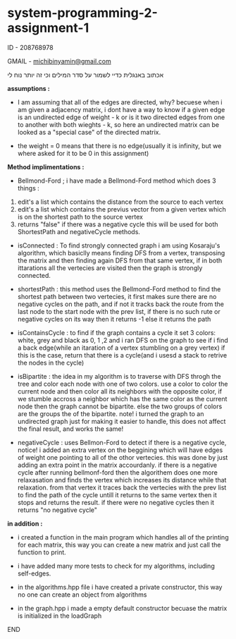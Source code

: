 # system-programming-2-assignment-1
ID - 208768978

GMAIL - michibinyamin@gmail.com

אכתוב באנגלית כדיי לשמור על סדר המילים וכי זה יותר נוח לי

**assumptions :**
- I am assuming that all of the edges are directed, why? becuese when i am given a adjacency matrix, i dont have a way to know if a given edge is an undirected edge of weight - k or is it two directed edges from one to another with both wieghts - k, so here an undirected matrix can be looked as a "special case" of the directed matrix.

- the weight = 0 means that there is no edge(usually it is infinity, but we where asked for it to be 0 in this assignment)


**Method implimentations :**
 
- Bellmond-Ford ; i have made a Bellmond-Ford method which does 3 things :
1) edit's a list which contains the distance from the source to each vertex
2) edit's a list which contains the previus vector from a given vertex which is on the shortest path to the source vertex
3) returns "false" if there was a negative cycle
this will be used for both ShortestPath and negativeCycle methods.

- isConnected : To find strongly connected graph i am using Kosaraju's algorithm, which basiclly means finding DFS from a vertex, transposing the matrix and then finding again DFS from that same vertex, if in both ittarations all the vertecies are visited then the graph is strongly connected.

- shortestPath : this method uses the Bellmond-Ford method to find the shortest path between two vertecies, it first makes sure there
are no negative cycles on the path, and if not it tracks back the route from the last node to the start node with the prev list, if there is no such rute or negative cycles on its way then it returns -1
else it returns the path

- isContainsCycle : to find if the graph contains a cycle it set 3 colors: white, grey and black as 0, 1 ,2 and i ran DFS on the graph to see if i find a back edge(while an itaration of a vertex stumbling on a grey vertex) if this is the case, return that there is a cycle(and i usesd a stack to retrive the nodes in the cycle)

- isBipartite : the idea in my algorithm is to traverse with DFS throgh the tree and color each node with one of two colors.
use a color to color the current node and then color all its neighbors with the opposite color, if we stumble accross a neighbor which has the same color as the current node then the graph cannot be bipartite. else the two groups of colors are the groups the of the bipartite. 
note! i turned the graph to an undirected graph just for making it easier to handle, this does not affect the final result, and works the same!

- negativeCycle : uses Bellmon-Ford to detect if there is a negative cycle, notice! i added an extra vertex on the beggining which will have edges of
weight one pointing to all of the othor vertecies. this was done by just adding an extra point in the matrix accourdanly.
if there is a negative cycle after running bellmonf-ford then the algorithem does one more relaxasation and finds the vertex which increases its distance while that relaxation. 
from that vertex it traces back the vertecies with the prev list to find the path of the cycle untill it returns to the same vertex then it stops and returns the result.
if there were no negative cycles then it returns "no negative cycle"



**in addition :**

- i created a function in the main program which handles all of the printing for each matrix, this way you can create a new matrix and just call the function to print.

- i have added many more tests to check for my algorithms, including self-edges.

- in the algorithms.hpp file i have created a private constructor, this way no one can create an object from algorithms

- in the graph.hpp i made a empty default constructor becuase the matrix is initialized in the loadGraph

END



